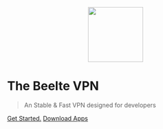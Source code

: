 <center>
<a href='/'>
<img src="/img/favicon.png" width=128>
</a>
</center>

# The Beelte VPN

> An Stable & Fast VPN designed for developers


[Get Started.](README.md)
[Download Apps](Download.md)
